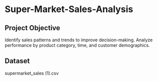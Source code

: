 # Super-Market-Sales-Analysis
## Project Objective
Identify sales patterns and trends to improve decision-making.
Analyze performance by product category, time, and customer demographics.

## Dataset
supermarket_sales (1).csv




